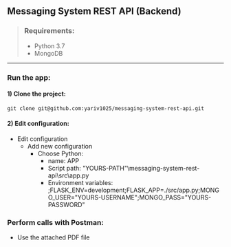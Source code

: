 ## Messaging System REST API (Backend)

> ### Requirements:
> * Python 3.7
> * MongoDB
___
### Run the app:
#### 1) Clone the project:
```shell
git clone git@github.com:yariv1025/messaging-system-rest-api.git
```
#### 2) Edit configuration:
* Edit configuration
    * Add new configuration
        * Choose Python:
            * name: APP
            * Script path: "YOURS-PATH"\messaging-system-rest-api\src\app.py
            * Environment variables: ;FLASK_ENV=development;FLASK_APP=./src/app.py;MONGO_USER="YOURS-USERNAME";MONGO_PASS="YOURS-PASSWORD"
    

### Perform calls with Postman:
* Use the attached PDF file